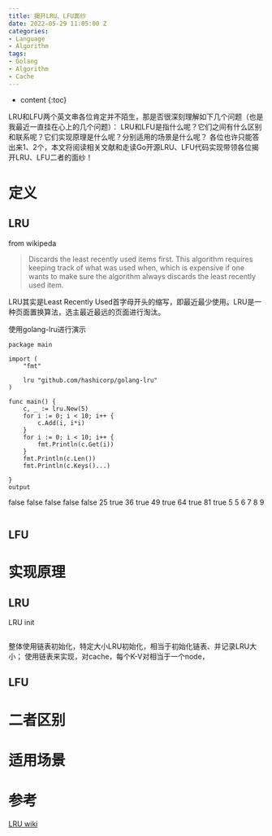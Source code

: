 ```yaml
---
title: 揭开LRU、LFU面纱
date: 2022-05-29 11:05:00 Z
categories:
- Language
- Algorithm
tags:
- Golang
- Algorithm
- Cache
---
```


* content
{:toc}

LRU和LFU两个英文串各位肯定并不陌生，那是否很深刻理解如下几个问题（也是我最近一直挂在心上的几个问题）：
LRU和LFU是指什么呢？它们之间有什么区别和联系呢？它们实现原理是什么呢？分别适用的场景是什么呢？
各位也许只能答出来1、2个，本文将阅读相关文献和走读Go开源LRU、LFU代码实现带领各位揭开LRU、LFU二者的面纱！

# 定义
## LRU
from wikipeda
> Discards the least recently used items first. This algorithm requires keeping track of what was used when, which is expensive if one wants to make sure the algorithm always discards the least recently used item. 

LRU其实是Least Recently Used首字母开头的缩写，即最近最少使用。LRU是一种页面置换算法，选主最近最远的页面进行淘汰。

使用golang-lru进行演示
```golang
package main

import (
	"fmt"

	lru "github.com/hashicorp/golang-lru"
)

func main() {
	c, _ := lru.New(5)
	for i := 0; i < 10; i++ {
		c.Add(i, i*i)
	}
	for i := 0; i < 10; i++ {
		fmt.Println(c.Get(i))
	}
	fmt.Println(c.Len())
	fmt.Println(c.Keys()...)

}
output
```
<nil> false
<nil> false
<nil> false
<nil> false
<nil> false
25 true
36 true
49 true
64 true
81 true
5
5 6 7 8 9
```bash

```

## LFU

# 实现原理

## LRU
LRU init
```golang

```
整体使用链表初始化，特定大小LRU初始化，相当于初始化链表、并记录LRU大小；
使用链表来实现，对cache，每个K-V对相当于一个node，

## LFU

# 二者区别

# 适用场景

# 参考
[LRU wiki](https://en.wikipedia.org/wiki/Cache_replacement_policies#Least_recently_used_(LRU))




